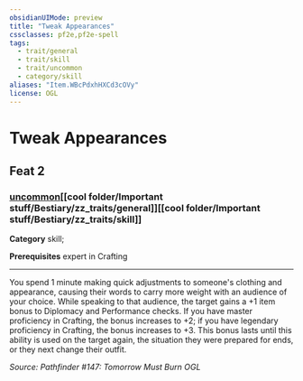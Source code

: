 ```yaml
---
obsidianUIMode: preview
title: "Tweak Appearances"
cssclasses: pf2e,pf2e-spell
tags:
  - trait/general
  - trait/skill
  - trait/uncommon
  - category/skill
aliases: "Item.WBcPdxhHXCd3cOVy"
license: OGL
---
```

# Tweak Appearances
## Feat 2
### [uncommon](cool%20folder/Important%20stuff/Bestiary/zz_traits/uncommon.md "Uncommon Rarity Trait")[[cool folder/Important stuff/Bestiary/zz_traits/general]][[cool folder/Important stuff/Bestiary/zz_traits/skill]]

**Category** skill; 



**Prerequisites** expert in Crafting
* * *
You spend 1 minute making quick adjustments to someone's clothing and appearance, causing their words to carry more weight with an audience of your choice. While speaking to that audience, the target gains a +1 item bonus to Diplomacy and Performance checks. If you have master proficiency in Crafting, the bonus increases to +2; if you have legendary proficiency in Crafting, the bonus increases to +3. This bonus lasts until this ability is used on the target again, the situation they were prepared for ends, or they next change their outfit.

*Source: Pathfinder #147: Tomorrow Must Burn*
*OGL*